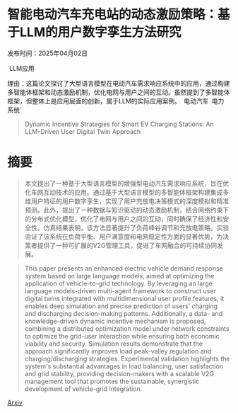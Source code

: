 # 智能电动汽车充电站的动态激励策略：基于LLM的用户数字孪生方法研究

发布时间：2025年04月02日

`LLM应用

理由：这篇论文探讨了大型语言模型在电动汽车需求响应系统中的应用，通过构建多智能体框架和动态激励机制，优化电网与用户之间的互动。虽然提到了多智能体框架，但整体上是应用层面的创新，属于LLM的实际应用案例。` `电动汽车` `电力系统`

> Dynamic Incentive Strategies for Smart EV Charging Stations: An LLM-Driven User Digital Twin Approach

# 摘要

> 本文提出了一种基于大型语言模型的增强型电动汽车需求响应系统，旨在优化车网互动技术的应用。通过基于大型语言模型的多智能体框架构建集成多维用户特征的用户数字孪生，实现了用户充放电决策模式的深度模拟和精准预测。此外，提出了一种数据与知识驱动的动态激励机制，结合网络约束下的分布式优化模型，优化了电网与用户之间的互动，同时确保了经济性和安全性。仿真结果表明，该方法显著提升了负荷峰谷调节和充放电策略。实验验证了该系统在负荷平衡、用户满意度和电网稳定性方面的显著优势，为决策者提供了一种可扩展的V2G管理工具，促进了车网融合的可持续协同发展。

> This paper presents an enhanced electric vehicle demand response system based on large language models, aimed at optimizing the application of vehicle-to-grid technology. By leveraging an large language models-driven multi-agent framework to construct user digital twins integrated with multidimensional user profile features, it enables deep simulation and precise prediction of users' charging and discharging decision-making patterns. Additionally, a data- and knowledge-driven dynamic incentive mechanism is proposed, combining a distributed optimization model under network constraints to optimize the grid-user interaction while ensuring both economic viability and security. Simulation results demonstrate that the approach significantly improves load peak-valley regulation and charging/discharging strategies. Experimental validation highlights the system's substantial advantages in load balancing, user satisfaction and grid stability, providing decision-makers with a scalable V2G management tool that promotes the sustainable, synergistic development of vehicle-grid integration.

[Arxiv](https://arxiv.org/abs/2504.01423)